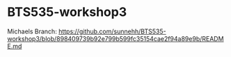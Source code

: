 # BTS535-workshop3

Michaels Branch: https://github.com/sunnehh/BTS535-workshop3/blob/898409739b92e799b599fc35154cae2f94a89e9b/README.md
